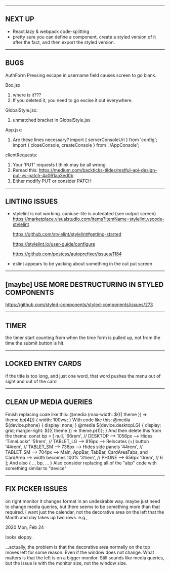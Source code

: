 -------------------------------------------------------
 NEXT UP
-------------------------------------------------------
 - React.lazy & webpack code-splitting
 - pretty sure you can define a component, create a styled version
   of it after the fact, and then export the styled version.

-------------------------------------------------------
 BUGS
-------------------------------------------------------
AuthForm
Pressing escape in username field causes screen to go blank.

Box.jsx
1. where is it???
2. If you deleted it, you need to go excise it out everywhere.

GlobalStyle.jsx:
1. unmatched bracket in GlobalStyle.jsx

App.jsx:
1. Are these lines necessary?
  import { serverConsoleUrl } from 'config';
  import { closeConsole, createConsole } from './AppConsole';

clientRequests:
1. Your 'PUT' requests I think may be all wrong.
2. Reread this: https://medium.com/backticks-tildes/restful-api-design-put-vs-patch-4a061aa3ed0b
3. Either modify PUT or consider PATCH

-------------------------------------------------------
 LINTING ISSUES
-------------------------------------------------------
 - stylelint is not working. caniuse-lite is outedated (see output screen)
    https://marketplace.visualstudio.com/items?itemName=stylelint.vscode-stylelint

    https://github.com/stylelint/stylelint#getting-started

    https://stylelint.io/user-guide/configure

    https://github.com/postcss/autoprefixer/issues/1184

 - eslint appears to be yacking about something in the
   out put screen

-------------------------------------------------------
 [maybe] USE MORE DESTRUCTURING IN STYLED COMPONENTS
-------------------------------------------------------
https://github.com/styled-components/styled-components/issues/273

-------------------------------------------------------
 TIMER
-------------------------------------------------------
the timer start counting from when the time form is pulled up, not from the time the submit button is hit.

-------------------------------------------------------
 LOCKED ENTRY CARDS
-------------------------------------------------------
if the title is too long, and just one word, that word pushes the menu out of sight and out of the card

-------------------------------------------------------
 CLEAN UP MEDIA QUERIES
-------------------------------------------------------
Finish replacing code like this:
  @media (max-width: ${({ theme }) => theme.bp[4]}) {
    width: 100vw;
  }
With code like this:
  @media ${device.phone} {
    display: none;
  }
  @media ${device.desktopLG} {
    display: grid;
    margin-right: ${({ theme }) => theme.p(1)};
  }
And then delete this from the theme:
  const bp = [
    null,
    '66rem',  // DESKTOP    -->  1056px -->  Hides 'TimeLockr'
    '51rem',  // TABLET_LG  -->  816px  -->  Relocates (+) button
    '44rem',  // TABLET_SM  -->  736px  -->  Hides side panels
    '44rem',  // TABLET_SM  -->  704px  -->  Main, AppBar, TabBar, CardAreaTabs, and CardArea --> width becomes 100%
    '31rem',  // PHONE      -->  656px
    '0rem',   // 6
  ];
And also
  {
    ...
    bp,
    ...
  }
Also consider replacing all of the "abp" code with something similar to "device"

-------------------------------------------------------
 FIX PICKER ISSUES
-------------------------------------------------------
on right monitor it changes format in an undesirable way.
maybe just need to change media queries, but there seems to
be something more than that required.
I want just the calendar, not the decorative area on the left that
the Month and day takes up two rows.
e.g.,

  2020
  Mon,
  Feb
  24

looks sloppy.

...actually, the problem is that the decorative area normally on the top
moves left for some reason.  Even if the window does not change.  What matters
is that the left is on a bigger monitor.  Still sounds like media queries,
but the issue is with the monitor size, not the window size.
